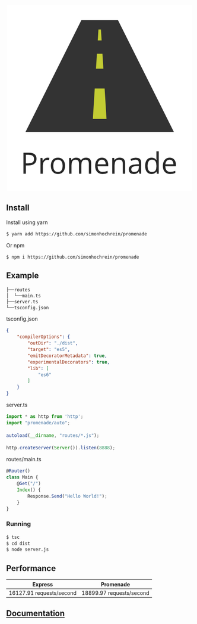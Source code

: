 <div style="text-align:center"><img src="https://github.com/simonhochrein/promenade/raw/master/assets/Promenade.png"/></div>

## Install
Install using yarn
```bash
$ yarn add https://github.com/simonhochrein/promenade
```
Or npm
```bash
$ npm i https://github.com/simonhochrein/promenade
```

## Example
```
├──routes
│  └──main.ts
├──server.ts
└──tsconfig.json
```
tsconfig.json
```json
{
    "compilerOptions": {
        "outDir": "./dist",
        "target": "es5",
        "emitDecoratorMetadata": true,
        "experimentalDecorators": true,
        "lib": [
            "es6"
        ]
    }
}
```
server.ts
```typescript
import * as http from 'http';
import "promenade/auto";

autoload(__dirname, "routes/*.js");

http.createServer(Server()).listen(8888);
```
routes/main.ts
```typescript
@Router()
class Main {
    @Get("/")
    Index() {
        Response.Send("Hello World!");
    }
}
```

### Running
```bash
$ tsc
$ cd dist
$ node server.js
```

## Performance

| Express | Promenade |
| ------- | --------- |
| 16127.91 requests/second | 18899.97 requests/second  |

## [Documentation](https://simonhochrein.github.io/promenade)